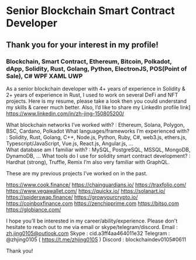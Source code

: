 # Senior Blockchain Smart Contract Developer
## Thank you for your interest in my profile!
### Blockchain, Smart Contract, Ethereum, Bitcoin, Polkadot, dApp, Solidity, Rust, Golang, Python, ElectronJS, POS(Point of Sale), C# WPF XAML UWP

As a senior blockchain developer with 4+ years of experience in Solidity & 2+ years of experience in Rust,  I used to work on several DeFi and NFT projects.
Here is my resume,  please take a look then you could understand my skills & career much better.
Also,  I’d like to share my LinkedIn profile link]
          https://www.linkedin.com/in/zh-jing-150805200/

What blockchain networks I’ve worked with?   : Ethereum,  Solana,  Polygon,  BSC,  Cardano,  Polkadot
What languages/frameworks I’m experienced with?  :  Solidity, Rust,  Golang, C++,     Node.js, Python, Ruby, C#,   web3.js, ethers.js,  Typescript/JavaScript, Vue.js, React.js, Angular.js,   …   
What database am I familiar with?   :   MySQL, PostgreSQL, MSSQL,           MongoDB, DynamoDB,  …
What tools do I use for solidity smart contract development?  :   Hardhat (strong), Truffle,  Remix
I’m also very familiar with  GraphQL.

These are my previous projects I’ve worked on in the past.

https://www.cook.finance/
https://chainguardians.io/
https://traxfolio.com/
https://www.vegawallet.com/
https://quickx.io/
https://solanart.io/
https://spiderswap.finance/
https://growyourcrypto.io/
https://coinboxfinance.com
https://zenchipprime.com
https://bitso.com
https://globiance.com/


I hope you’ll be interested in my career/ability/experience.
Please don't hesitate to reach out to me via email or skype/telegram/discord.
       Email :       zh.jing0105@outlook.com
       Skype :       cid.a3ff4aa464011e32
       Telegram :    @zhjing0105                (  https://t.me/zhjing0105 )
       Discord :     blockchaindev0105#0611
       
Thank you!

